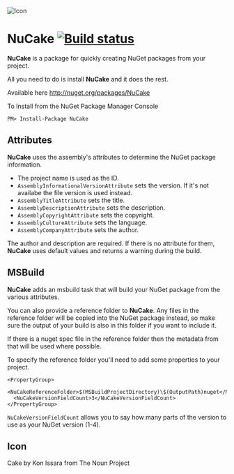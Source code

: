 ![Icon](https://raw.github.com/distantcam/NuCake/master/icons/icon_28050_100.png)

# NuCake [![Build status](https://ci.appveyor.com/api/projects/status/m05c0q48ej5ssedm)](https://ci.appveyor.com/project/distantcam/nucake)

**NuCake** is a package for quickly creating NuGet packages from your project.

All you need to do is install **NuCake** and it does the rest.

Available here http://nuget.org/packages/NuCake

To Install from the NuGet Package Manager Console 
    
    PM> Install-Package NuCake

## Attributes

**NuCake** uses the assembly's attributes to determine the NuGet package information.

- The project name is used as the ID.
- `AssemblyInformationalVersionAttribute` sets the version. If it's not availabe the file version is used instead.
- `AssemblyTitleAttribute` sets the title.
- `AssemblyDescriptionAttribute` sets the description.
- `AssemblyCopyrightAttribute` sets the copyright.
- `AssemblyCultureAttribute` sets the language.
- `AssemblyCompanyAttribute` sets the author.

The author and description are required. If there is no attribute for them, **NuCake** uses default values and returns a warning during the build.

## MSBuild

**NuCake** adds an msbuild task that will build your NuGet package from the various attributes.

You can also provide a reference folder to **NuCake**. Any files in the reference folder will be copied into the NuGet package instead, so make sure the output of your build is also in this folder if you want to include it.

If there is a nuget spec file in the reference folder then the metadata from that will be used where possible.

To specify the reference folder you'll need to add some properties to your project.

    <PropertyGroup>
      <NuCakeReferenceFolder>$(MSBuildProjectDirectory)\$(OutputPath)nuget</NuCakeReferenceFolder>
      <NuCakeVersionFieldCount>3</NuCakeVersionFieldCount>
    </PropertyGroup>

`NuCakeVersionFieldCount` allows you to say how many parts of the version to use as your NuGet version (1-4).

## Icon

Cake by Kon Issara from The Noun Project